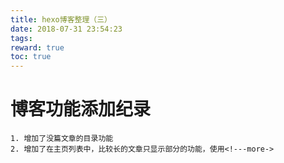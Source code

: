 ```yaml
---
title: hexo博客整理（三）
date: 2018-07-31 23:54:23
tags:
reward: true
toc: true
---
```


# 博客功能添加纪录

```
1. 增加了没篇文章的目录功能
2. 增加了在主页列表中，比较长的文章只显示部分的功能，使用<!---more->
```

<!--more-->
